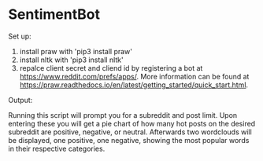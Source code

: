 # SentimentBot
Set up:

1) install praw with 'pip3 install praw'
2) install nltk with 'pip3 install nltk'
3) repalce client secret and cliend id by registering a bot at https://www.reddit.com/prefs/apps/.
More information can be found at https://praw.readthedocs.io/en/latest/getting_started/quick_start.html.

Output:

Running this script will prompt you for a subreddit and post limit. Upon entering these you will get a pie chart of how many hot posts on the desired subreddit are positive, negative, or neutral. Afterwards two wordclouds will be displayed, one positive, one negative, showing the most popular words in their respective categories.
